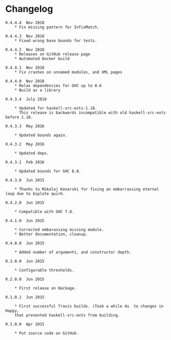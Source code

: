 Changelog
=========
    0.4.4.4  Nov 2018
        * Fix missing pattern for InfixMatch.

    0.4.4.3  Nov 2018
        * Fixed wrong base bounds for tests.

    0.4.4.2  Nov 2018
        * Releases on GitHub release page
        * Automated Docker build

    0.4.4.1  Nov 2018
        * Fix crashes on unnamed modules, and XML pages

    0.4.4.0  Nov 2018
        * Relax dependencies for GHC up to 8.6
        * Build as a library

    0.4.3.4  July 2016

        * Updated for haskell-src-exts-1.18.
          This release is backwards incompatible with old haskell-src-exts before 1.18.

    0.4.3.3  May 2016

        * Updated bounds again.

    0.4.3.2  May 2016

        * Updated deps.

    0.4.3.1  Feb 2016

        * Updated bounds for GHC 8.0.

    0.4.3.0  Jun 2015

        * Thanks to Mikolaj Konarski for fixing an embarrassing eternal loop due to biplate quirk.

    0.4.2.0  Jun 2015

        * Compatible with GHC 7.8.

    0.4.1.0  Jun 2015

        * Corrected embarassing missing module.
        * Better documentation, cleanup.

    0.4.0.0  Jun 2015

        * Added number of arguments, and constructor depth.

    0.3.0.0  Jun 2015

        * Configurable thresholds.

    0.2.0.0  Jun 2015

        * First release on Hackage.

    0.1.0.1  Jun 2015

        * First successful Travis builds. (Took a while du  to changes in Happy,
        that prevented haskell-src-exts from building.

    0.1.0.0  Apr 2015

        * Put source code on GitHub.
